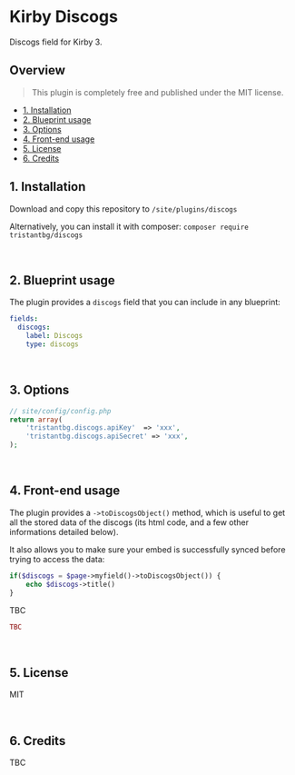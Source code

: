 # Kirby Discogs

Discogs field for Kirby 3.

## Overview

> This plugin is completely free and published under the MIT license.

- [1. Installation](#1-installation)
- [2. Blueprint usage](#2-blueprint-usage)
- [3. Options](#3-options)
- [4. Front-end usage](#4-front-end-usage)
- [5. License](#5-license)
- [6. Credits](#6-credits)

## 1. Installation

Download and copy this repository to ```/site/plugins/discogs```

Alternatively, you can install it with composer: ```composer require tristantbg/discogs```

<br/>

## 2. Blueprint usage

The plugin provides a `discogs` field that you can include in any blueprint:

```yaml
fields:
  discogs:
    label: Discogs
    type: discogs
```

<br/>

## 3. Options

```php
// site/config/config.php
return array(
    'tristantbg.discogs.apiKey'  => 'xxx',
    'tristantbg.discogs.apiSecret' => 'xxx',
);
```

<br/>

## 4. Front-end usage

The plugin provides a `->toDiscogsObject()` method, which is useful to get all the stored data of the discogs (its html code, and a few other informations detailed below).

It also allows you to make sure your embed is successfully synced before trying to access the data:

```php
if($discogs = $page->myfield()->toDiscogsObject()) {
    echo $discogs->title()
}
```

TBC

```php
TBC
```

<br/>

## 5. License

MIT

<br/>

## 6. Credits

TBC
